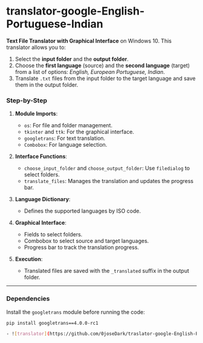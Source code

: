 # translator-google-English-Portuguese-Indian
**Text File Translator with Graphical Interface** on Windows 10. This translator allows you to:

1. Select the **input folder** and the **output folder**.
2. Choose the **first language** (source) and the **second language** (target) from a list of options: *English, European Portuguese, Indian*.
3. Translate `.txt` files from the input folder to the target language and save them in the output folder.

### Step-by-Step

1. **Module Imports**:
   - `os`: For file and folder management.
   - `tkinter` and `ttk`: For the graphical interface.
   - `googletrans`: For text translation.
   - `Combobox`: For language selection.

2. **Interface Functions**:
   - `choose_input_folder` and `choose_output_folder`: Use `filedialog` to select folders.
   - `translate_files`: Manages the translation and updates the progress bar.

3. **Language Dictionary**:
   - Defines the supported languages by ISO code.

4. **Graphical Interface**:
   - Fields to select folders.
   - Combobox to select source and target languages.
   - Progress bar to track the translation progress.

5. **Execution**:
   - Translated files are saved with the `_translated` suffix in the output folder.

---

### Dependencies

Install the `googletrans` module before running the code:

```bash
pip install googletrans==4.0.0-rc1

- ![translator](https://github.com/0joseDark/traslator-google-English-Portuguese-Indian/blob/main/imadens/image.jpg)
